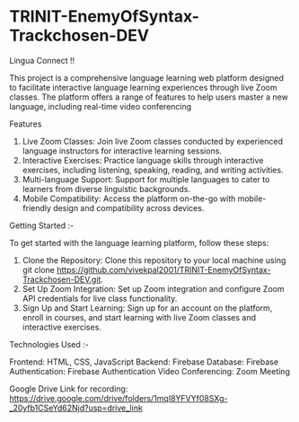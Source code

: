 # TRINIT-EnemyOfSyntax-Trackchosen-DEV

Lingua Connect !!

This project is a comprehensive language learning web platform designed to facilitate interactive language learning experiences through live Zoom classes. The platform offers a range of features to help users master a new language, including real-time video conferencing

Features

1. Live Zoom Classes: Join live Zoom classes conducted by experienced language instructors for interactive learning sessions.
2. Interactive Exercises: Practice language skills through interactive exercises, including listening, speaking, reading, and writing activities.
3. Multi-language Support: Support for multiple languages to cater to learners from diverse linguistic backgrounds.
4. Mobile Compatibility: Access the platform on-the-go with mobile-friendly design and compatibility across devices.

Getting Started :- 

To get started with the language learning platform, follow these steps:

1. Clone the Repository: Clone this repository to your local machine using git clone https://github.com/vivekpal2001/TRINIT-EnemyOfSyntax-Trackchosen-DEV.git.
2. Set Up Zoom Integration: Set up Zoom integration and configure Zoom API credentials for live class functionality.
3. Sign Up and Start Learning: Sign up for an account on the platform, enroll in courses, and start learning with live Zoom classes and interactive exercises.

Technologies Used :- 

Frontend: HTML, CSS, JavaScript
Backend: Firebase
Database: Firebase
Authentication: Firebase Authentication
Video Conferencing: Zoom Meeting

Google Drive Link for recording:
https://drive.google.com/drive/folders/1mqI8YFVYf08SXg-_20yfb1CSeYd62Njd?usp=drive_link

